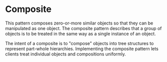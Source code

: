 # Composite
This pattern composes zero-or-more similar objects so that they can be manipulated as one object. The composite pattern describes that a group of objects is to be treated in the same way as a single instance of an object.

The intent of a composite is to "compose" objects into tree structures to represent part-whole hierarchies. Implementing the composite pattern lets clients treat individual objects and compositions uniformly.
